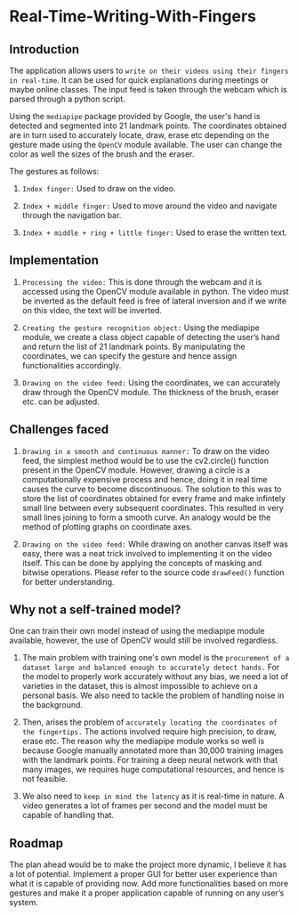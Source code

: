 # Real-Time-Writing-With-Fingers

## Introduction

The application allows users to `write on their videos using their fingers in real-time`. It can be used for quick explanations during meetings or maybe online classes. The input feed is taken through the webcam which is parsed through a python script.

Using the `mediapipe` package provided by Google, the user's hand is detected and segmented into 21 landmark points. The coordinates obtained are in turn used to accurately locate,
draw, erase etc depending on the gesture made using the `OpenCV` module available. The user can change the color as well the sizes of the brush and the eraser.

The gestures as follows:

1. `Index finger:` Used to draw on the video.

2. `Index + middle finger:` Used to move around the video and navigate through the navigation bar.

3. `Index + middle + ring + little finger:` Used to erase the written text. 

## Implementation

1. `Processing the video:` This is done through the webcam and it
is accessed using the OpenCV module available in python.
The video must be inverted as the default feed is free of lateral inversion and if we write on this video, the text will be inverted.

2. `Creating the gesture recognition object:` Using the
mediapipe module, we create a class object capable of detecting the user’s hand and return the list of 21 landmark points. By manipulating the coordinates, we can specify the gesture and hence assign functionalities accordingly.

3. `Drawing on the video feed:` Using the coordinates, we can
accurately draw through the OpenCV module. The thickness of
the brush, eraser etc. can be adjusted.

## Challenges faced

1. `Drawing in a smooth and continuous manner:` To draw on the video feed, the simplest method would be to use the cv2.circle() function present in the OpenCV module. However, drawing a circle is a computationally expensive process and hence, doing it in
real time causes the curve to become discontinuous. The solution to this was to store the list of coordinates obtained for every frame and make infintely small line between every subsequent coordinates. This resulted in very small lines joining to form a smooth curve. An analogy would be the method of plotting graphs on coordinate axes.

2. `Drawing on the video feed:` While drawing on another canvas
itself was easy, there was a neat trick involved to
implementing it on the video itself. This can be done by applying the concepts of masking and bitwise operations. Please refer to the source code `drawFeed()` function for better understanding.

## Why not a self-trained model?

One can train their own model instead of using the mediapipe
module available, however, the use of OpenCV would still be involved regardless.

1. The main problem with training one's own model is the `procurement of a dataset large and balanced enough to accurately detect hands.` For the model to properly work accurately without any bias, we need a lot of varieties in the dataset, this is almost impossible to achieve on a personal basis. We also need to tackle the problem of handling noise in the background.

2. Then, arises the problem of `accurately locating the coordinates of the fingertips.` The actions involved require high precision, to draw, erase etc. The reason why the mediapipe module works so well is because Google manually annotated more than 30,000 training images with the landmark points. For training a deep neural network with that many images, we requires huge computational resources, and hence is not feasible.

3. We also need to `keep in mind the latency` as it is real-time in nature. A video generates a lot of frames per second and the model must be capable of handling that.

## Roadmap

The plan ahead would be to make the project more dynamic, I believe it has a lot of potential. Implement a proper GUI for better user experience than what it is capable of providing now. Add more functionalities based on more gestures and make it a proper application capable of running on any user’s system.
